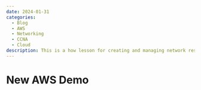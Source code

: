 ```yaml
---
date: 2024-01-31
categories:
  - Blog
  - AWS
  - Networking
  - CCNA
  - Cloud
description: This is a how lesson for creating and managing network resources on AWS using the console
---
```


# New AWS Demo 